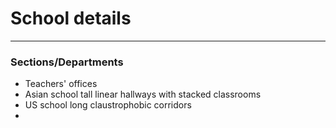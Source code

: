 # School details
---
### Sections/Departments
- Teachers' offices
- Asian school tall linear hallways with stacked classrooms
- US school long claustrophobic corridors
- 
